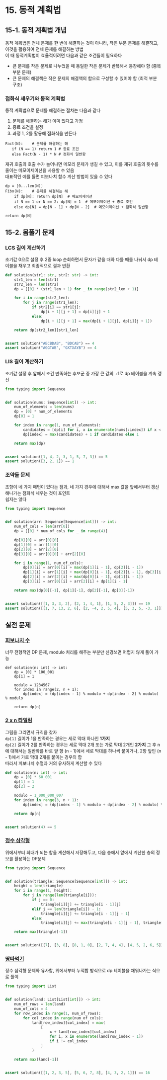 # 15. 동적 계획법

## 15-1. 동적 계획법 개념

동적 계획법은 전체 문제를 한 번에 해결하는 것이 아니라, 작은 부분 문제를 해결하고, 이것을 활용하여 전체 문제를 해결하는 방법  
이 때 동적계획법이 효율적이려면 다음과 같은 조건들이 필요하다

* 큰 문제를 작은 문제로 나누었을 때 동일한 작은 문제가 반복해서 등장해야 함 (중복 부분 문제)
* 큰 문제의 해결책은 작은 문제의 해결책의 합으로 구성할 수 있어야 함 (최적 부분 구조)

### 점화식 세우기와 동적 계획법

동적 계획법으로 문제를 해결하는 절차는 다음과 같다

1. 문제를 해결하는 해가 이미 있다고 가정
2. 종료 조건을 설정
3. 과정 1, 2를 활용해 점화식을 만든다

```
Fact(N):    # 문제를 해결하는 해
   if (N == 1) return 1 # 종료 조건
   else Fact(N - 1) * N # 점화식 일반항
```

재귀 호출의 호출 수가 늘어나면 메모리 문제가 생길 수 있고, 이를 재귀 호출의 횟수를 줄이는 메모이제이션을 사용할 수 있음  
대표적인 예를 들면 피보나치 함수 계산 방법이 있을 수 있다  

```
dp = [0...len(N)]
Fibo(N):    # 문제를 해결하는 해
    if dp[N]: return dp[N]  # 메모이제이션
    if N == 1 or N == 2: dp[N] = 1  # 메모이제이션 + 종료 조건
    else dp[N] = dp[N - 1] + dp[N - 2]  # 메모이제이션 + 점화식 일반항
  
return dp[N] 
```

## 15-2. 몸풀기 문제

### LCS 길이 계산하기

초기값 0으로 설정 후 2중 loop 순회하면서 문자가 같을 때와 다를 때를 나눠서 dp 테이블을 채우고 최종적으로 결과 반환

```python
def solution(str1: str, str2: str) -> int:
    str1_len = len(str1)
    str2_len = len(str2)
    dp = [[0] * (str1_len + 1) for _ in range(str2_len + 1)]

    for i in range(str2_len):
        for j in range(str1_len):
            if str2[i] == str1[j]:
                dp[i + 1][j + 1] = dp[i][j] + 1
            else:
                dp[i + 1][j + 1] = max(dp[i + 1][j], dp[i][j + 1])

    return dp[str2_len][str1_len]


assert solution("ABCBDAB", "BDCAB") == 4
assert solution("AGGTAB", "GXTXAYB") == 4
```

### LIS 길이 계산하기

초기값 설정 후 앞에서 조건 만족하는 후보군 중 가장 큰 값의 +1로 dp 테이블을 계속 갱신

```python
from typing import Sequence


def solution(nums: Sequence[int]) -> int:
    num_of_elements = len(nums)
    dp = [0] * num_of_elements
    dp[0] = 1

    for index in range(1, num_of_elements):
        candidates = [dp[i] for i, x in enumerate(nums[:index]) if x < nums[index]]
        dp[index] = max(candidates) + 1 if candidates else 1

    return max(dp)


assert solution([1, 4, 2, 3, 1, 5, 7, 3]) == 5
assert solution([3, 2, 1]) == 1
```

### 조약돌 문제 

초항이 네 가지 패턴이 있다는 점과, 네 가지 경우에 대해서 max 값을 앞에서부터 갱신해나가는 점화식 세우는 것이 포인트  
쉽지는 않다

```python
from typing import Sequence


def solution(arr: Sequence[Sequence[int]]) -> int:
    num_of_cols = len(arr[0])
    dp = [[0] * num_of_cols for _ in range(4)]

    dp[0][0] = arr[0][0]
    dp[1][0] = arr[1][0]
    dp[2][0] = arr[2][0]
    dp[3][0] = arr[0][0] + arr[2][0]

    for i in range(1, num_of_cols):
        dp[0][i] = arr[0][i] + max(dp[1][i - 1], dp[2][i - 1])
        dp[1][i] = arr[1][i] + max(dp[0][i - 1], dp[2][i - 1], dp[3][i - 1])
        dp[2][i] = arr[2][i] + max(dp[0][i - 1], dp[1][i - 1])
        dp[3][i] = arr[0][i] + arr[2][i] + dp[1][i - 1]

    return max(dp[0][-1], dp[1][-1], dp[2][-1], dp[3][-1])


assert solution([[1, 3, 3, 2], [2, 1, 4, 1], [1, 5, 2, 3]]) == 19
assert solution([[1, 7, 13, 2, 6], [2, -4, 2, 5, 4], [5, 3, 5, -3, 1]]) == 32
```

## 실전 문제

### [피보나치 수](https://school.programmers.co.kr/learn/courses/30/lessons/12945)

너무 전형적인 DP 문제, modulo 처리를 해주는 부분만 신경쓰면 어렵지 않게 풀이 가능

```shell
def solution(n: int) -> int:
    dp = [0] * 100_001
    dp[1] = 1

    modulo = 1234567
    for index in range(2, n + 1):
        dp[index] = (dp[index - 1] % modulo + dp[index - 2] % modulo) % modulo

    return dp[n]
```

### [2 x n 타일링](https://school.programmers.co.kr/learn/courses/30/lessons/12900)

그림을 그리면서 규칙을 찾자  
`dp[1]` 길이가 1을 만족하는 경우는 세로 막대 하나인 **1가지**  
`dp[2]` 길이가 2를 만족하는 경우는 세로 막대 2개 또는 가로 막대 2개인 **2가지**
그 후 n에 대해서는 일반화를 바로 앞 항 (n - 1)에서 세로 막대를 하나씩 붙이거나, 2항 앞인 (n - 1)에서 가로 막대 2개를 붙이는 경우의 합  
따라서 피보나치 수열과 거의 유사하게 계산할 수 있다

```python
def solution(n: int) -> int:
    dp = [0] * 60_001
    dp[1] = 1
    dp[2] = 2

    modulo = 1_000_000_007
    for index in range(3, n + 1):
        dp[index] = (dp[index - 1] % modulo + dp[index - 2] % modulo) % modulo

    return dp[n]


assert solution(4) == 5
```

### [정수 삼각형](https://school.programmers.co.kr/learn/courses/30/lessons/43105)

위에서부터 최대가 되는 합을 계산해서 저장해두고, 다음 층에서 앞에서 계산한 층의 정보를 활용하는 DP문제

```python
from typing import Sequence


def solution(triangle: Sequence[Sequence[int]]) -> int:
    height = len(triangle)
    for i in range(1, height):
        for j in range(len(triangle[i])):
            if j == 0:
                triangle[i][j] += triangle[i - 1][j]
            elif j == len(triangle[i]) - 1:
                triangle[i][j] += triangle[i - 1][j - 1]
            else:
                triangle[i][j] += max(triangle[i - 1][j - 1], triangle[i - 1][j])

    return max(triangle[-1])


assert solution([[7], [3, 8], [8, 1, 0], [2, 7, 4, 4], [4, 5, 2, 6, 5]]) == 30
```

### [땅따먹기](https://school.programmers.co.kr/learn/courses/30/lessons/12913)

정수 삼각형 문제와 유사함, 위에서부터 누적합 방식으로 dp 테이블을 채워나가는 식으로 풀이

```python
from typing import List


def solution(land: List[List[int]]) -> int:
    num_of_rows = len(land)
    num_of_cols = 4
    for row_index in range(1, num_of_rows):
        for col_index in range(num_of_cols):
            land[row_index][col_index] = max(
                [
                    x + land[row_index][col_index]
                    for i, x in enumerate(land[row_index - 1])
                    if i != col_index
                ]
            )

    return max(land[-1])


assert solution([[1, 2, 3, 5], [5, 6, 7, 8], [4, 3, 2, 1]]) == 16
```
